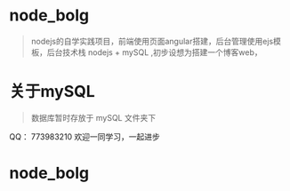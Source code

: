 # node_bolg

> nodejs的自学实践项目，前端使用页面angular搭建，后台管理使用ejs模板，后台技术栈 nodejs + mySQL ,初步设想为搭建一个博客web，

# 关于mySQL

> 数据库暂时存放于 mySQL 文件夹下 

QQ： 773983210
欢迎一同学习，一起进步
# node_bolg
